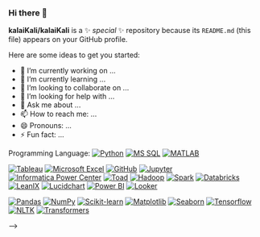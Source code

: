 ### Hi there 👋


**kalaiKali/kalaiKali** is a ✨ _special_ ✨ repository because its `README.md` (this file) appears on your GitHub profile.

Here are some ideas to get you started:

- 🔭 I’m currently working on ...
- 🌱 I’m currently learning ...
- 👯 I’m looking to collaborate on ...
- 🤔 I’m looking for help with ...
- 💬 Ask me about ...
- 📫 How to reach me: ...
- 😄 Pronouns: ...
- ⚡ Fun fact: ...

Programming Language: [![Python](https://img.shields.io/badge/Python-3.7+-blue?logo=python&logoColor=white)](https://www.python.org/)
[![MS SQL](https://img.shields.io/badge/MS%20SQL-2016+-red?logo=microsoft-sql-server&logoColor=white)](https://www.microsoft.com/en-us/sql-server)
[![MATLAB](https://img.shields.io/badge/MATLAB-R2020a-yellow?logo=mathworks&logoColor=white)](https://www.mathworks.com/products/matlab.html)

[![Tableau](https://img.shields.io/badge/Tableau-2021.2-green?logo=tableau&logoColor=white)](https://www.tableau.com/)
[![Microsoft Excel](https://img.shields.io/badge/Microsoft%20Excel-2019-blue?logo=microsoft-excel&logoColor=white)](https://www.microsoft.com/en-us/microsoft-365/excel)
[![GitHub](https://img.shields.io/badge/GitHub-Repository-lightgrey?logo=github&logoColor=white)](https://github.com/)
[![Jupyter](https://img.shields.io/badge/Jupyter-Notebook-orange?logo=jupyter&logoColor=white)](https://jupyter.org/)
[![Informatica Power Center](https://img.shields.io/badge/Informatica%20Power%20Center-10.4.1-purple?logo=informatica&logoColor=white)](https://www.informatica.com/products/data-integration/powercenter.html)
[![Toad](https://img.shields.io/badge/Toad-13.3-brightgreen?logo=toad&logoColor=white)](https://www.quest.com/toad/)
[![Hadoop](https://img.shields.io/badge/Hadoop-3.3.1-yellow?logo=apache-hadoop&logoColor=white)](https://hadoop.apache.org/)
[![Spark](https://img.shields.io/badge/Spark-3.1.1-orange?logo=apache-spark&logoColor=white)](https://spark.apache.org/)
[![Databricks](https://img.shields.io/badge/Databricks-Latest-blue?logo=databricks&logoColor=white)](https://databricks.com/)
[![LeanIX](https://img.shields.io/badge/LeanIX-Latest-lightgrey?logo=leanix&logoColor=white)](https://www.leanix.net/)
[![Lucidchart](https://img.shields.io/badge/Lucidchart-Online-blueviolet?logo=lucidchart&logoColor=white)](https://www.lucidchart.com/)
[![Power BI](https://img.shields.io/badge/Power%20BI-Latest-orange?logo=power-bi&logoColor=white)](https://powerbi.microsoft.com/)
[![Looker](https://img.shields.io/badge/Looker-7.23-ff69b4?logo=looker&logoColor=white)](https://looker.com/)

[![Pandas](https://img.shields.io/badge/Pandas-1.3.3-blue?logo=pandas&logoColor=white)](https://pandas.pydata.org/)
[![NumPy](https://img.shields.io/badge/NumPy-1.21.2-blue?logo=numpy&logoColor=white)](https://numpy.org/)
[![Scikit-learn](https://img.shields.io/badge/Scikit%20learn-0.24.2-blue?logo=scikit-learn&logoColor=white)](https://scikit-learn.org/)
[![Matplotlib](https://img.shields.io/badge/Matplotlib-3.4.2-blue?logo=matplotlib&logoColor=white)](https://matplotlib.org/)
[![Seaborn](https://img.shields.io/badge/Seaborn-0.11.2-blue?logo=seaborn&logoColor=white)](https://seaborn.pydata.org/)
[![Tensorflow](https://img.shields.io/badge/Tensorflow-2.6.0-orange?logo=tensorflow&logoColor=white)](https://www.tensorflow.org/)
[![NLTK](https://img.shields.io/badge/NLTK-3.6.3-green?logo=nltk&logoColor=white)](https://www.nltk.org/)
[![Transformers](https://img.shields.io/badge/Transformers-4.11.2-blue?logo=hugging%20face&logoColor=white)](https://huggingface.co/transformers/)

-->
